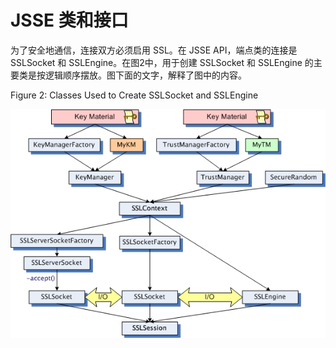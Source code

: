 # JSSE 类和接口

为了安全地通信，连接双方必须启用 SSL。在 JSSE API，端点类的连接是SSLSocket 和 SSLEngine。在图2中，用于创建 SSLSocket 和 SSLEngine 的主要类是按逻辑顺序摆放。图下面的文字，解释了图中的内容。

Figure 2: Classes Used to Create SSLSocket and SSLEngine

![](../images/classes1.jpg)

